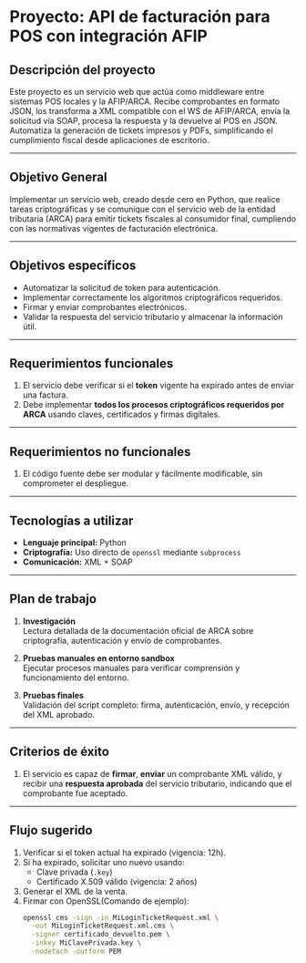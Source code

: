# Proyecto: API de facturación para POS con integración AFIP

## Descripción del proyecto

Este proyecto es un servicio web que actúa como middleware entre sistemas POS locales y la AFIP/ARCA. Recibe comprobantes en formato JSON, los transforma a XML compatible con el WS de AFIP/ARCA, envía la solicitud vía SOAP, procesa la respuesta y la devuelve al POS en JSON. Automatiza la generación de tickets impresos y PDFs, simplificando el cumplimiento fiscal desde aplicaciones de escritorio.

---

## Objetivo General

Implementar un servicio web, creado desde cero en Python, que realice tareas criptográficas y se comunique con el servicio web de la entidad tributaria (ARCA) para emitir tickets fiscales al consumidor final, cumpliendo con las normativas vigentes de facturación electrónica.

---

## Objetivos específicos

- Automatizar la solicitud de token para autenticación.
- Implementar correctamente los algoritmos criptográficos requeridos.
- Firmar y enviar comprobantes electrónicos.
- Validar la respuesta del servicio tributario y almacenar la información útil.

---

## Requerimientos funcionales

1. El servicio debe verificar si el **token** vigente ha expirado antes de enviar una factura.
2. Debe implementar **todos los procesos criptográficos requeridos por ARCA** usando claves, certificados y firmas digitales.

---

## Requerimientos no funcionales

1. El código fuente debe ser modular y fácilmente modificable, sin comprometer el despliegue.

---

## Tecnologías a utilizar

- **Lenguaje principal:** Python  
- **Criptografía:** Uso directo de `openssl` mediante `subprocess`  
- **Comunicación:** XML + SOAP

---

## Plan de trabajo

1. **Investigación**  
   Lectura detallada de la documentación oficial de ARCA sobre criptografía, autenticación y envío de comprobantes.

2. **Pruebas manuales en entorno sandbox**  
   Ejecutar procesos manuales para verificar comprensión y funcionamiento del entorno.

3. **Pruebas finales**  
   Validación del script completo: firma, autenticación, envío, y recepción del XML aprobado.

---

## Criterios de éxito

1. El servicio es capaz de **firmar**, **enviar** un comprobante XML válido, y recibir una **respuesta aprobada** del servicio tributario, indicando que el comprobante fue aceptado.

---

## Flujo sugerido

1. Verificar si el token actual ha expirado (vigencia: 12h).
2. Si ha expirado, solicitar uno nuevo usando:
   - Clave privada (`.key`)
   - Certificado X.509 válido (vigencia: 2 años)
3. Generar el XML de la venta.
4. Firmar con OpenSSL(Comando de ejemplo):
   ```bash
   openssl cms -sign -in MiLoginTicketRequest.xml \
     -out MiLoginTicketRequest.xml.cms \
     -signer certificado_devuelto.pem \
     -inkey MiClavePrivada.key \
     -nodetach -outform PEM